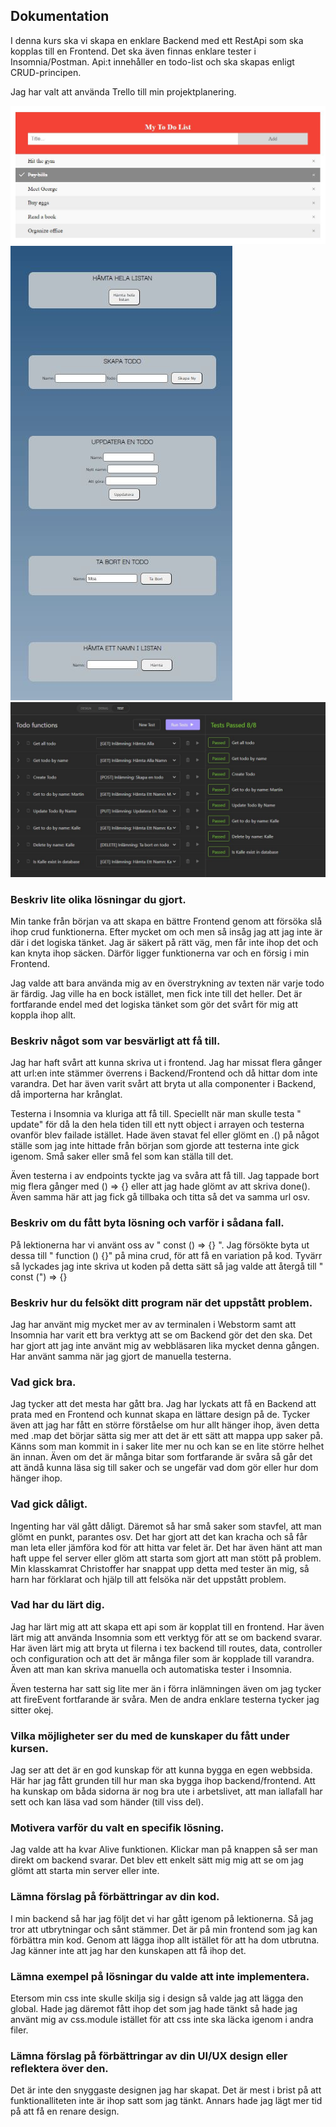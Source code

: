## Dokumentation

I denna kurs ska vi skapa en enklare Backend med ett RestApi som ska kopplas till en Frontend. Det ska även finnas
enklare tester i Insomnia/Postman. Api:t innehåller en todo-list och ska skapas enligt CRUD-principen.

Jag har valt att använda Trello till min projektplanering.

![bild](frontend/frontend/src/utils/global/image/Todo-w3.JPG)
![bild](frontend/frontend/src/utils/global/image/todo.JPG)
![bild](frontend/frontend/src/utils/global/image/testInsomnia.JPG)


### Beskriv lite olika lösningar du gjort.
Min tanke från början va att skapa en bättre Frontend genom att försöka slå ihop crud funktionerna. Efter mycket om och
men så insåg jag att jag inte är där i det logiska tänket. Jag är säkert på rätt väg, men får inte ihop det och kan
knyta ihop säcken. Därför ligger funktionerna var och en försig i min Frontend.

Jag valde att bara använda mig av en överstrykning av texten när varje todo är färdig. Jag ville ha en bock istället,
men fick inte till det heller. Det är fortfarande endel med det logiska tänket som gör det svårt för mig att koppla ihop
allt.

### Beskriv något som var besvärligt att få till.

Jag har haft svårt att kunna skriva ut i frontend. Jag har missat flera gånger att url:en inte stämmer överrens i
Backend/Frontend och då hittar dom inte varandra. Det har även varit svårt att bryta ut alla componenter i Backend, då
importerna har krånglat.

Testerna i Insomnia va kluriga att få till. Speciellt när man skulle testa " update" för då la den hela tiden till ett
nytt object i arrayen och testerna ovanför blev failade istället. Hade även stavat fel eller glömt en .() på något
ställe som jag inte hittade från början som gjorde att testerna inte gick igenom. Små saker eller små fel som kan ställa
till det.

Även testerna i av endpoints tyckte jag va svåra att få till. Jag tappade bort mig flera gånger med () => {} eller att
jag hade glömt av att skriva done(). Även samma här att jag fick gå tillbaka och titta så det va samma url osv.

### Beskriv om du fått byta lösning och varför i sådana fall.

På lektionerna har vi använt oss av " const () => {} ". Jag försökte byta ut dessa till " function () {}" på mina crud,
för att få en variation på kod. Tyvärr så lyckades jag inte skriva ut koden på detta sätt så jag valde att återgå till "
const (") => {}

### Beskriv hur du felsökt ditt program när det uppstått problem.

Jag har använt mig mycket mer av av terminalen i Webstorm samt att Insomnia har varit ett bra verktyg att se om Backend
gör det den ska. Det har gjort att jag inte använt mig av webbläsaren lika mycket denna gången. Har använt samma när jag
gjort de manuella testerna.

### Vad gick bra.

Jag tycker att det mesta har gått bra. Jag har lyckats att få en Backend att prata med en Frontend och kunnat skapa en
lättare design på de. Tycker även att jag har fått en större förståelse om hur allt hänger ihop, även detta med .map det
börjar sätta sig mer att det är ett sätt att mappa upp saker på. Känns som man kommit in i saker lite mer nu och kan se
en lite större helhet än innan. Även om det är många bitar som fortfarande är svåra så går det att ändå kunna läsa sig
till saker och se ungefär vad dom gör eller hur dom hänger ihop.

### Vad gick dåligt.

Ingenting har väl gått dåligt. Däremot så har små saker som stavfel, att man glömt en punkt, parantes osv. Det har gjort
att det kan kracha och så får man leta eller jämföra kod för att hitta var felet är. Det har även hänt att man haft uppe
fel server eller glöm att starta som gjort att man stött på problem. Min klasskamrat Christoffer har snappat upp detta
med tester än mig, så harn har förklarat och hjälp till att felsöka när det uppstått problem.

### Vad har du lärt dig.

Jag har lärt mig att att skapa ett api som är kopplat till en frontend. Har även lärt mig att använda Insomnia som ett
verktyg för att se om backend svarar. Har även lärt mig att bryta ut filerna i tex backend till routes, data, controller
och configuration och att det är många filer som är kopplade till varandra. Även att man kan skriva manuella och
automatiska tester i Insomnia.

Även testerna har satt sig lite mer än i förra inlämningen även om jag tycker att fireEvent fortfarande är svåra. Men de
andra enklare testerna tycker jag sitter okej.

### Vilka möjligheter ser du med de kunskaper du fått under kursen.

Jag ser att det är en god kunskap för att kunna bygga en egen webbsida. Här har jag fått grunden till hur man ska bygga
ihop backend/frontend. Att ha kunskap om båda sidorna är nog bra ute i arbetslivet, att man iallafall har sett och kan
läsa vad som händer (till viss del).

### Motivera varför du valt en specifik lösning.

Jag valde att ha kvar Alive funktionen. Klickar man på knappen så ser man direkt om backend svarar. Det blev ett enkelt
sätt mig mig att se om jag glömt att starta min server eller inte.

### Lämna förslag på förbättringar av din kod.

I min backend så har jag följt det vi har gått igenom på lektionerna. Så jag tror att utbrytningar och sånt stämmer. Det
är på min frontend som jag kan förbättra min kod. Genom att lägga ihop allt istället för att ha dom utbrutna. Jag känner
inte att jag har den kunskapen att få ihop det.

### Lämna exempel på lösningar du valde att inte implementera.

Etersom min css inte skulle skilja sig i design så valde jag att lägga den global. Hade jag däremot fått ihop det som
jag hade tänkt så hade jag använt mig av css.module istället för att css inte ska läcka igenom i andra filer.

### Lämna förslag på förbättringar av din UI/UX design eller reflektera över den.

Det är inte den snyggaste designen jag har skapat. Det är mest i brist på att funktionalliteten inte är ihop satt som
jag tänkt. Annars hade jag lägt mer tid på att få en renare design.